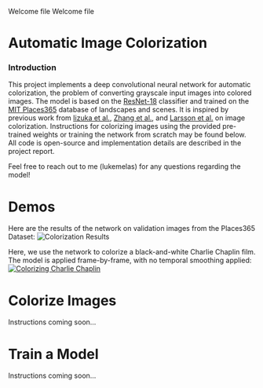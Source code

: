 Welcome file
Welcome file



# Automatic Image Colorization
### Introduction
This project implements a deep convolutional neural network for automatic colorization, the problem of converting grayscale input images into colored images. The model is based on the [ResNet-18](https://arxiv.org/abs/1512.03385) classifier and trained on the [MIT Places365](http://places2.csail.mit.edu/) database of landscapes and scenes. It is inspired by previous work from [Iizuka et al.](http://hi.cs.waseda.ac.jp/~iizuka/projects/colorization/en/), [Zhang et al.](http://richzhang.github.io/colorization/), and [Larsson et al.](http://people.cs.uchicago.edu/~larsson/colorization/) on image colorization. Instructions for colorizing images using the provided pre-trained weights or training the network from scratch may be found below. All code is open-source and implementation details are described in the project report.

Feel free to reach out to me (lukemelas) for any questions regarding the model!

# Demos

Here are the results of the network on validation images from the Places365 Dataset:
![Colorization Results](https://github.com/lukemelas/Automatic-Image-Colorization/blob/master/results.jpg)

Here, we use the network to colorize a black-and-white Charlie Chaplin film. The model is applied frame-by-frame, with no temporal smoothing applied:
[![Colorizing Charlie Chaplin](https://github.com/lukemelas/Automatic-Image-Colorization/blob/master/charlie.jpg)](https://www.youtube.com/watch?v=LluZarKPY-o)

# Colorize Images

Instructions coming soon...

# Train a Model

Instructions coming soon...
